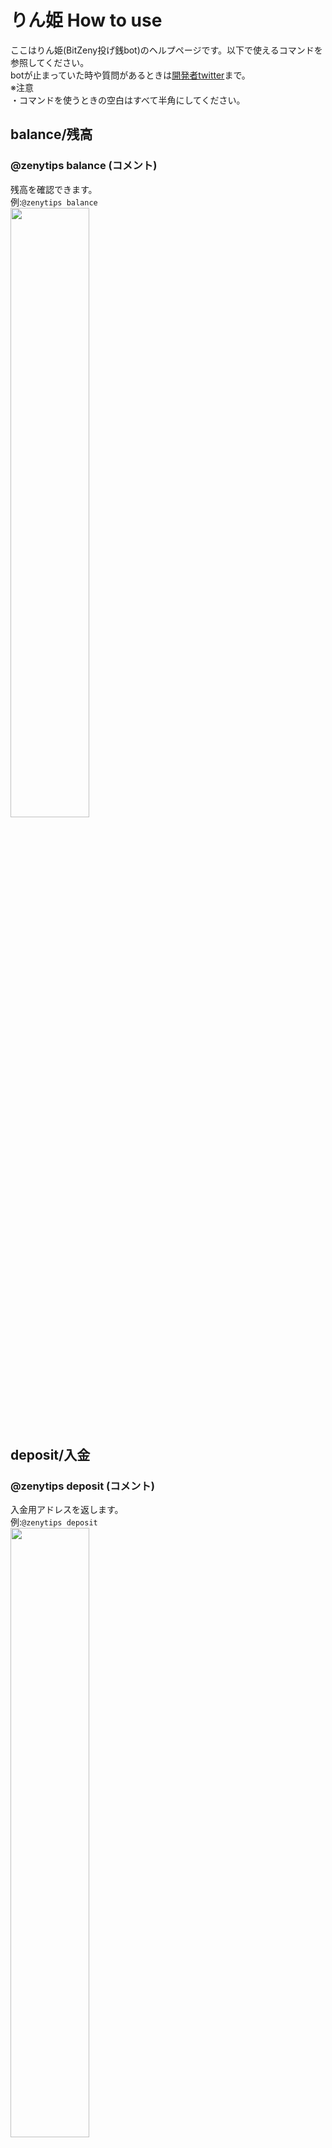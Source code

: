 # りん姫 How to use

ここはりん姫(BitZeny投げ銭bot)のヘルプページです。以下で使えるコマンドを参照してください。  
botが止まっていた時や質問があるときは[開発者twitter](https://twitter.com/tra_sta)まで。  
※注意    
・コマンドを使うときの空白はすべて半角にしてください。  
<!--・`rain`を受け取るために残高は5ZNY以上残しておくことをお勧めします。   -->

## balance/残高
### @zenytips balance (コメント)
残高を確認できます。  
例:`@zenytips balance`  
<img src="https://i.imgur.com/kjoqPPN.png" alt="" width="50%" height="50%">  

## deposit/入金
### @zenytips deposit (コメント)
入金用アドレスを返します。  
例:`@zenytips deposit`  
<img src="https://i.imgur.com/r6cxfFc.png" alt="" width="50%" height="50%">  

## withdraw/出金
### @zenytips withdraw 受取ZNYアドレス 出金額
指定した額を出金することができます。  
例:`@zenytips withdraw EXAMPleAdDreSS 10`  
<img src="https://i.imgur.com/NNqJiEu.png" alt="" width="50%" height="50%">  

## withdrawall/全額出金
### @zenytips withdrawall 受取ZNYアドレス
りん姫にある残高すべてを出金することができます。  
例:`@zenytips withdrawall EXAMPleAdDreSS`    

## tip/send/投げ銭/送金
### @￰zenytips send @￰twitterアカウント 送金額 (コメント)
指定された額のZNYを相手に送ります。
例:`@zenytips tip @tra_sta 3.9 ありがとう！` 
### @￰zenytips tip @￰zenytips 投銭額
で開発者に寄付できます。サーバー維持費に使うので是非投げ銭ください。

## thanks
### @￰zenytips send @￰twitterアカウント (コメント)
3.939ZNYを相手に送ります。
例:`@zenytips thanks @tra_sta yay!` 

## 結婚
### @zenytips 結婚して
"結婚"という文字を含めてりん姫にリプライを送ると返事が来るかも...？
りん姫にたくさんtipしたりすると高感度が...？

<!--
## tip/投銭
### @￰zenytips tip @￰twitterアカウント 投銭額 (コメント)
指定された額のZNYを相手に送ります。送られた側は3日以内に`balance`をすると受け取れます。  
相手が3日以内に受け取らなかった場合、返金されます。  
例:`@zenytips tip @tra_sta 3.9 ありがとう！`  
### @￰zenytips tip @￰zenytips 投銭額
で開発者に寄付できます。サーバー維持費に使うので是非投げ銭ください。    
## rain
### @￰zenytips rain 撒銭額
条件を満たしている人に均等にZNYを送ります。  
rainを受け取れる条件は、残高5zny以上で`balance`をしていることです。    
## rainlist
DMでのみ使えます。rainを受け取る条件を満たしている人一覧を返します。    
## rainfollower
### @￰zenytips rainfollower 撒銭額
自分のフォロワーの人に限り`rain`をします。重いので連発しないでね。    
## rainfollowerlist
DMでのみ使えます。`rainfollower`を受け取る条件を満たしている人一覧を返します。    
## giveme
### @zenytips giveme (コメント)
以下の条件を満たしているときにちょっとだけZNYがもらえます。また、DMではこのコマンドは使えません。  
・公式クライアントを使用していること  
・100ツイート以上であること  
・アカウントを作成してから2週間以上経過していること  
・残高10ZNY以下であること  
・最後の出金から7日以上経ってること  
・最後の`giveme`から24時間以後であること    
## 正月限定コマンド
### @￰zenytips お年玉 @￰twitterアカウント 投銭額 (コメント)
`tip`のところをお年玉に変えても使えるよーって話。  
### @￰zenytips お賽銭 投銭額 (コメント)
賽銭を投げることができます。いっぱい投げるとご利益があるかも...？あと私がうれしいので是非  
-->

